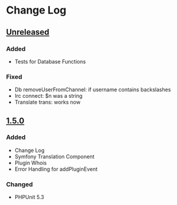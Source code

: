 # Change Log

## [Unreleased]

### Added
- Tests for Database Functions

### Fixed
- Db removeUserFromChannel: if username contains backslashes
- Irc connect: $n was a string
- Translate trans: works now

## [1.5.0]

### Added
- Change Log
- Symfony Translation Component
- Plugin Whois
- Error Handling for addPluginEvent

### Changed
- PHPUnit 5.3

[Unreleased]: https://github.com/tronsha/cerberus/compare/v1.5.0...HEAD
[1.5.0]: https://github.com/tronsha/cerberus/compare/v1.4.1...v1.5.0
